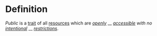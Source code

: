 # Definition

_Public_ is a [trait](https://github.com/gcassel/Modular-Organization-Terminology/blob/master/terms/trait.md) of all [resources](https://github.com/gcassel/Modular-Organization-Terminology/blob/master/terms/resource.md) which are [_openly_](https://github.com/gcassel/Modular-Organization-Terminology/blob/master/terms/open.md) __ [_accessible_](https://github.com/gcassel/Modular-Organization-Terminology/blob/master/terms/access.md) _with no_ [_intentional_](https://github.com/gcassel/Modular-Organization-Terminology/blob/master/terms/intend.md) __ [_restrictions_](https://github.com/gcassel/Modular-Organization-Terminology/blob/master/terms/restrict.md).

